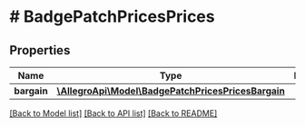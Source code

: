# # BadgePatchPricesPrices

## Properties

Name | Type | Description | Notes
------------ | ------------- | ------------- | -------------
**bargain** | [**\AllegroApi\Model\BadgePatchPricesPricesBargain**](BadgePatchPricesPricesBargain.md) |  | [optional]

[[Back to Model list]](../../README.md#models) [[Back to API list]](../../README.md#endpoints) [[Back to README]](../../README.md)
